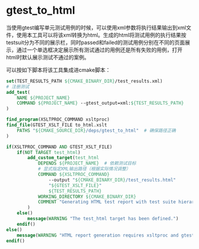 # gtest_to_html

当使用gtest编写单元测试用例的时候，可以使用xml参数将执行结果输出到xml文件，使用本工具可以将该xml转换为html。生成的html将测试用例的执行结果按testsuit分为不同的展示栏，同时passed和failed的测试用例分别在不同的页面展示，通过一个单选框决定展示所有测试通过的用例还是所有失败的用例，打开html时默认展示测试不通过的案例。

可以按如下脚本将该工具集成进cmake脚本：

```cmake
set(TEST_RESULTS_PATH ${CMAKE_BINARY_DIR}/test_results.xml)
# 注册测试
add_test(
    NAME ${PROJECT_NAME}
    COMMAND ${PROJECT_NAME} --gtest_output=xml:${TEST_RESULTS_PATH}
)

find_program(XSLTPROC_COMMAND xsltproc)
find_file(GTEST_XSLT_FILE to_html.xslt
    PATHS "${CMAKE_SOURCE_DIR}/deps/gtest_to_html"  # 确保路径正确
)

if(XSLTPROC_COMMAND AND GTEST_XSLT_FILE)
    if(NOT TARGET test_html)
        add_custom_target(test_html
            DEPENDS ${PROJECT_NAME}  # 依赖测试目标
            # 显式指定XML输出路径（根据实际情况调整）
            COMMAND ${XSLTPROC_COMMAND} 
                --output "${CMAKE_BINARY_DIR}/test_results.html"
                "${GTEST_XSLT_FILE}" 
                ${TEST_RESULTS_PATH}
            WORKING_DIRECTORY ${CMAKE_BINARY_DIR}
            COMMENT "Generating HTML test report with test suite hierarchy"
        )
    else()
        message(WARNING "The test_html target has been defined.")
    endif()
else()
    message(WARNING "HTML report generation requires xsltproc and gtest_html.xsl")
endif()
```

